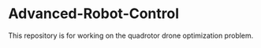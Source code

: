 # Advanced-Robot-Control
This repository is for working on the quadrotor drone optimization problem. 
